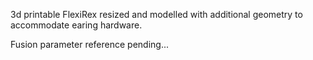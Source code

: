 3d printable FlexiRex resized and modelled with additional geometry to accommodate earing hardware.

Fusion parameter reference pending...
